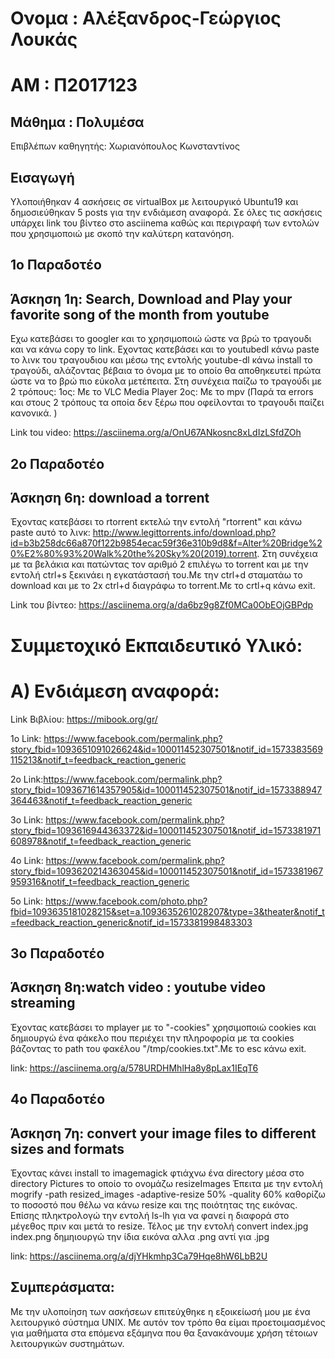 # Ονομα : Αλέξανδρος-Γεώργιος Λουκάς
# ΑΜ : Π2017123
## Μάθημα : Πολυμέσα
Επιβλέπων καθηγητής: Χωριανόπουλος Κωνσταντίνος

## Εισαγωγή
Υλοποιήθηκαν 4 ασκήσεις σε virtualBox με λειτουργικό Ubuntu19 και δημοσιεύθηκαν 5 posts για την ενδιάμεση αναφορά.
Σε όλες τις ασκήσεις υπάρχει link του βίντεο στο asciinema καθώς και περιγραφή των εντολών που χρησιμοποιώ 
με σκοπό την καλύτερη κατανόηση.

## 1ο Παραδοτέο 
## Άσκηση 1η: Search, Download and Play your favorite song of the month from youtube

Εχω κατεβάσει το googler και το χρησιμοποιώ ώστε να βρώ το τραγουδι και να κάνω copy το link. 
Εχοντας κατεβάσει και το youtubedl κάνω paste το λινκ του τραγουδιου και μέσω της εντολής youtube-dl 
κάνω install το τραγούδι, αλάζοντας βέβαια το όνομα με το οποίο θα αποθηκευτεί
πρώτα ώστε να το βρώ πιο εύκολα μετέπειτα.
Στη συνέχεια παίζω το τραγούδι με 2 τρόπους:
1oς: Με το VLC Media Player
2oς: Με το mpv 
(Παρά τα errors και στους 2 τρόπους τα οποία δεν ξέρω που οφείλονται το τραγουδι παίζει κανονικά. )


Link tou video: https://asciinema.org/a/OnU67ANkosnc8xLdIzLSfdZOh


## 2ο Παραδοτέο
## Άσκηση 6η: download a torrent

Έχοντας κατεβάσει το rtorrent εκτελώ την εντολή "rtorrent" και κάνω paste αυτό το λινκ: http://www.legittorrents.info/download.php?id=b3b258dc66a870f122b9854ecac59f36e310b9d8&f=Alter%20Bridge%20%E2%80%93%20Walk%20the%20Sky%20(2019).torrent.
Στη συνέχεια με τα βελάκια και πατώντας τον αριθμό 2 επιλέγω το torrent και με την εντολή ctrl+s ξεκινάει η εγκατάστασή του.Με την ctrl+d σταματάω το download και με το 2x ctrl+d διαγράφω το torrent.Με το crtl+q κάνω exit.

Link του βίντεο: https://asciinema.org/a/da6bz9g8Zf0MCa0ObEOjGBPdp



# Συμμετοχικό Εκπαιδευτικό Υλικό:
# A) Ενδιάμεση αναφορά:

Link Βιβλίου: https://mibook.org/gr/

1ο Link: https://www.facebook.com/permalink.php?story_fbid=1093651091026624&id=100011452307501&notif_id=1573383569115213&notif_t=feedback_reaction_generic

2o Link:https://www.facebook.com/permalink.php?story_fbid=1093671614357905&id=100011452307501&notif_id=1573388947364463&notif_t=feedback_reaction_generic

3o Link: https://www.facebook.com/permalink.php?story_fbid=1093616944363372&id=100011452307501&notif_id=1573381971608978&notif_t=feedback_reaction_generic

4o Link: https://www.facebook.com/permalink.php?story_fbid=1093620214363045&id=100011452307501&notif_id=1573381967959316&notif_t=feedback_reaction_generic

5o Link: https://www.facebook.com/photo.php?fbid=1093635181028215&set=a.1093635261028207&type=3&theater&notif_t=feedback_reaction_generic&notif_id=1573381998483303



## 3o Παραδοτέο
## Άσκηση 8η:watch video : youtube video streaming 
Έχοντας κατεβάσει το mplayer με το "-cookies" χρησιμοποιώ cookies και δημιουργώ ένα φάκελο που περιέχει την πληροφορία με τα cookies
βάζοντας το path του φακέλου "/tmp/cookies.txt".Με το esc κάνω exit.

link: https://asciinema.org/a/578URDHMhlHa8y8pLax1IEqT6

## 4ο Παραδοτέο
## Άσκηση 7η: convert your image files to different sizes and formats

Έχοντας κάνει install το imagemagick φτιάχνω ένα directory μέσα στο directory Pictures το οποίο το ονομάζω resizeImages
Έπειτα με την εντολή mogrify -path resized_images -adaptive-resize 50% -quality 60% καθορίζω το ποσοστό που θέλω να κάνω
resize και της ποιότητας της εικόνας.
Επίσης πληκτρολογώ την εντολή ls-lh για να φανεί η διαφορά στο μέγεθος πριν και μετά το resize.
Τέλος με την εντολή convert index.jpg index.png δημηιουργώ την ίδια εικόνα αλλα .png αντί για .jpg

link: https://asciinema.org/a/djYHkmhp3Ca79Hqe8hW6LbB2U

## Συμπεράσματα:
Με την υλοποίηση των ασκήσεων επιτεύχθηκε η εξοικείωσή μου με ένα λειτουργικό σύστημα UNIX. Με αυτόν τον τρόπο θα είμαι προετοιμασμένος για μαθήματα στα επόμενα εξάμηνα που θα ξανακάνουμε χρήση τέτοιων λειτουργικών συστημάτων.


